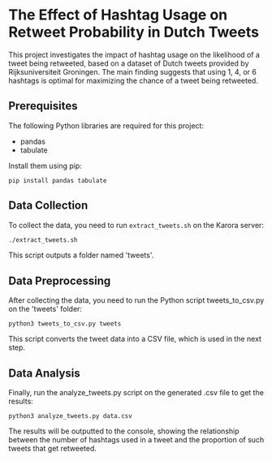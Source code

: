 # The Effect of Hashtag Usage on Retweet Probability in Dutch Tweets

This project investigates the impact of hashtag usage on the likelihood of a tweet being retweeted, based on a dataset of Dutch tweets provided by Rijksuniversiteit Groningen. The main finding suggests that using 1, 4, or 6 hashtags is optimal for maximizing the chance of a tweet being retweeted.

## Prerequisites

The following Python libraries are required for this project:

- pandas
- tabulate

Install them using pip:

```
pip install pandas tabulate

```


## Data Collection

To collect the data, you need to run `extract_tweets.sh` on the Karora server:

```bash
./extract_tweets.sh

```

This script outputs a folder named 'tweets'.

## Data Preprocessing
After collecting the data, you need to run the Python script tweets_to_csv.py on the 'tweets' folder:
``` 
python3 tweets_to_csv.py tweets 

```

This script converts the tweet data into a CSV file, which is used in the next step.

## Data Analysis
Finally, run the analyze_tweets.py script on the generated .csv file to get the results:
```
python3 analyze_tweets.py data.csv

```

The results will be outputted to the console, showing the relationship between the number of hashtags used in a tweet and the proportion of such tweets that get retweeted.